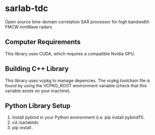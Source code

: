 # sarlab-tdc
Open source time-domain correlation SAR processor for high bandwidth FMCW mmWave radars

## Computer Requirements
This library uses CUDA, which requires a compatible Nvidia GPU.

## Building C++ Library
This library uses vcpkg to manage depencies. The vcpkg toolchain file is found
by using the VCPKG_ROOT environment variable (check that this variable exists on
your machine).

## Python Library Setup
1) Install pybind in your Python environment (i.e. pip install pybind11).
2) cd <GIT CLONE LOCATION>/sarlabtdc
3) pip install .
